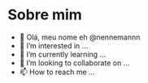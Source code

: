 # Sobre mim
- 👋 Olá, meu nome eh @nennemannn
- 👀 I’m interested in ...
- 🌱 I’m currently learning ...
- 💞️ I’m looking to collaborate on ...
- 📫 How to reach me ...


